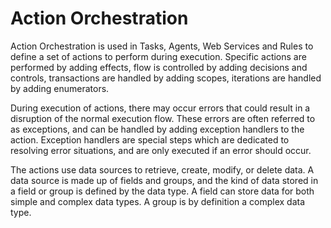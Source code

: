 # Action Orchestration

Action Orchestration is used in Tasks, Agents, Web Services and Rules to define a set of actions to perform during execution. Specific actions are performed by adding effects, flow is controlled by adding decisions and controls, transactions are handled by adding scopes, iterations are handled by adding enumerators.

During execution of actions, there may occur errors that could result in a disruption of the normal execution flow. These errors are often referred to as exceptions, and can be handled by adding exception handlers to the action. Exception handlers are special steps which are dedicated to resolving error situations, and are only executed if an error should occur.

The actions use data sources to retrieve, create, modify, or delete data. A data source is made up of fields and groups, and the kind of data stored in a field or group is defined by the data type. A field can store data for both simple and complex data types. A group is by definition a complex data type.

